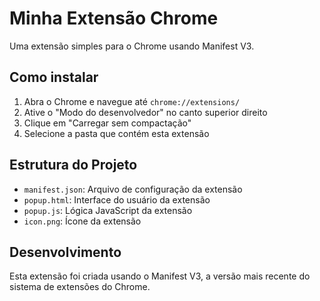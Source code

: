 # Minha Extensão Chrome

Uma extensão simples para o Chrome usando Manifest V3.

## Como instalar

1. Abra o Chrome e navegue até `chrome://extensions/`
2. Ative o "Modo do desenvolvedor" no canto superior direito
3. Clique em "Carregar sem compactação"
4. Selecione a pasta que contém esta extensão

## Estrutura do Projeto

- `manifest.json`: Arquivo de configuração da extensão
- `popup.html`: Interface do usuário da extensão
- `popup.js`: Lógica JavaScript da extensão
- `icon.png`: Ícone da extensão

## Desenvolvimento

Esta extensão foi criada usando o Manifest V3, a versão mais recente do sistema de extensões do Chrome. 